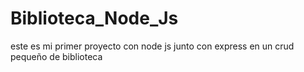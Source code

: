 # Biblioteca_Node_Js
este es mi primer proyecto con node js junto con express en un crud pequeño de biblioteca 
